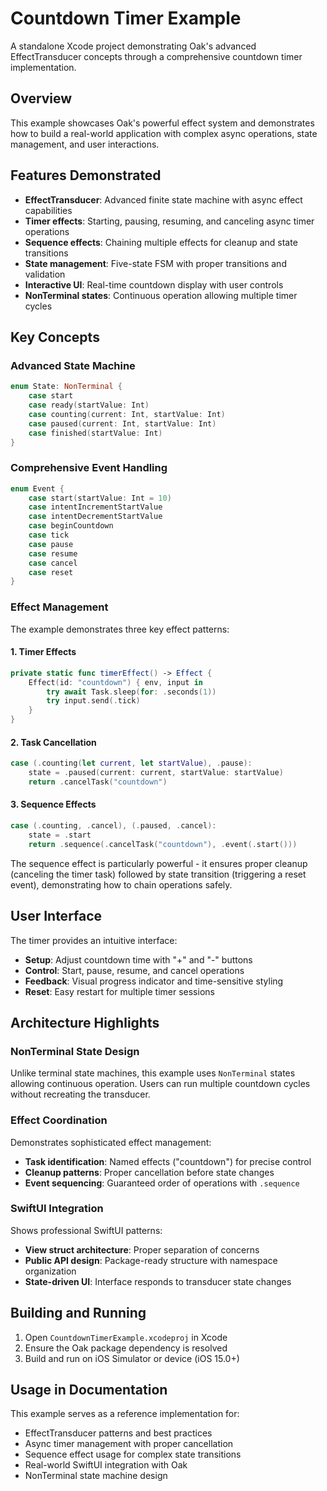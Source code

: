 # Countdown Timer Example

A standalone Xcode project demonstrating Oak's advanced EffectTransducer concepts through a comprehensive countdown timer implementation.

## Overview

This example showcases Oak's powerful effect system and demonstrates how to build a real-world application with complex async operations, state management, and user interactions.

## Features Demonstrated

- **EffectTransducer**: Advanced finite state machine with async effect capabilities
- **Timer effects**: Starting, pausing, resuming, and canceling async timer operations
- **Sequence effects**: Chaining multiple effects for cleanup and state transitions
- **State management**: Five-state FSM with proper transitions and validation
- **Interactive UI**: Real-time countdown display with user controls
- **NonTerminal states**: Continuous operation allowing multiple timer cycles

## Key Concepts

### Advanced State Machine
```swift
enum State: NonTerminal {
    case start
    case ready(startValue: Int)
    case counting(current: Int, startValue: Int)
    case paused(current: Int, startValue: Int)
    case finished(startValue: Int)
}
```

### Comprehensive Event Handling
```swift
enum Event {
    case start(startValue: Int = 10)
    case intentIncrementStartValue
    case intentDecrementStartValue
    case beginCountdown
    case tick
    case pause
    case resume
    case cancel
    case reset
}
```

### Effect Management
The example demonstrates three key effect patterns:

#### 1. Timer Effects
```swift
private static func timerEffect() -> Effect {
    Effect(id: "countdown") { env, input in
        try await Task.sleep(for: .seconds(1))
        try input.send(.tick)
    }
}
```

#### 2. Task Cancellation
```swift
case (.counting(let current, let startValue), .pause):
    state = .paused(current: current, startValue: startValue)
    return .cancelTask("countdown")
```

#### 3. Sequence Effects
```swift
case (.counting, .cancel), (.paused, .cancel):
    state = .start
    return .sequence(.cancelTask("countdown"), .event(.start()))
```

The sequence effect is particularly powerful - it ensures proper cleanup (canceling the timer task) followed by state transition (triggering a reset event), demonstrating how to chain operations safely.

## User Interface

The timer provides an intuitive interface:

- **Setup**: Adjust countdown time with "+" and "-" buttons
- **Control**: Start, pause, resume, and cancel operations
- **Feedback**: Visual progress indicator and time-sensitive styling
- **Reset**: Easy restart for multiple timer sessions

## Architecture Highlights

### NonTerminal State Design
Unlike terminal state machines, this example uses `NonTerminal` states allowing continuous operation. Users can run multiple countdown cycles without recreating the transducer.

### Effect Coordination
Demonstrates sophisticated effect management:
- **Task identification**: Named effects ("countdown") for precise control
- **Cleanup patterns**: Proper cancellation before state changes
- **Event sequencing**: Guaranteed order of operations with `.sequence`

### SwiftUI Integration
Shows professional SwiftUI patterns:
- **View struct architecture**: Proper separation of concerns
- **Public API design**: Package-ready structure with namespace organization
- **State-driven UI**: Interface responds to transducer state changes

## Building and Running

1. Open `CountdownTimerExample.xcodeproj` in Xcode
2. Ensure the Oak package dependency is resolved
3. Build and run on iOS Simulator or device (iOS 15.0+)

## Usage in Documentation

This example serves as a reference implementation for:
- EffectTransducer patterns and best practices
- Async timer management with proper cancellation
- Sequence effect usage for complex state transitions
- Real-world SwiftUI integration with Oak
- NonTerminal state machine design